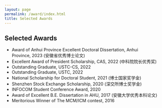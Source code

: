 ```yaml
---
layout: page
permalink: /award/index.html
title: Selected Awards
---
```



Selected Awards
--------------------
- Award of Anhui Province Excellent Doctoral Dissertation, Anhui Province, 2023 (安徽省优秀博士论文)
- Excellent Award of President Scholarship, CAS, 2022 (中科院院长优秀奖)
- Outstanding Graduate, USTC-CS, 2022
- Outstanding Graduate, USTC, 2022
- National Scholarship for Doctoral Student, 2021 (博士国家奖学金)
- Shenzhen Stock Exchange Scholarship, 2020 (深交所博士奖学金)
- INFOCOM  Student Conference Award, 2020
- Award of Excellent B.E. Dissertation in AHU, 2017 (安徽大学优秀本科论文)
- Meritorious Winner of The MCM/ICM contest, 2016